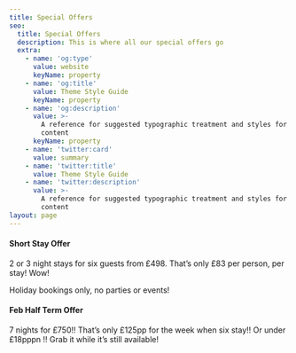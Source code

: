 ```yaml
---
title: Special Offers
seo:
  title: Special Offers
  description: This is where all our special offers go
  extra:
    - name: 'og:type'
      value: website
      keyName: property
    - name: 'og:title'
      value: Theme Style Guide
      keyName: property
    - name: 'og:description'
      value: >-
        A reference for suggested typographic treatment and styles for your
        content
      keyName: property
    - name: 'twitter:card'
      value: summary
    - name: 'twitter:title'
      value: Theme Style Guide
    - name: 'twitter:description'
      value: >-
        A reference for suggested typographic treatment and styles for your
        content
layout: page
---
```

#### **Short Stay Offer**

2 or 3 night stays for six guests from £498. That’s only £83 per person, per stay! Wow!

Holiday bookings only, no parties or events!

#### **Feb Half Term Offer**

7 nights for £750!! That’s only £125pp for the week when six stay!! Or under £18pppn !! Grab it while it’s still available!

